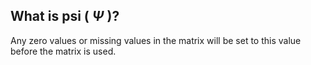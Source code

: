 ## What is psi ( $\Psi$ )?
Any zero values or missing values in the matrix will be set to this value before
the matrix is used.
